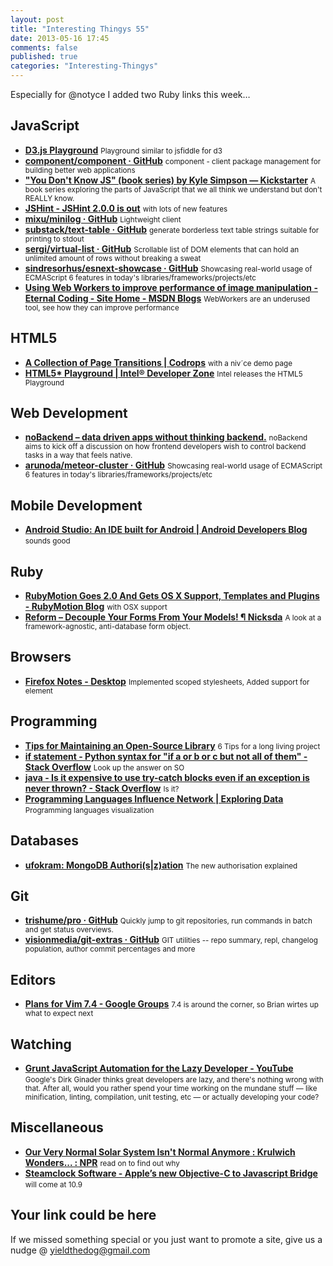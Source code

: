 ```yaml
--- 
layout: post 
title: "Interesting Thingys 55" 
date: 2013-05-16 17:45
comments: false 
published: true 
categories: "Interesting-Thingys" 
--- 
```

Especially for @notyce I added two Ruby links this week…

<!-- More -->

## JavaScript

- **[D3.js Playground](http://phrogz.net/js/d3-playground/#BlankDefault)**
    <small>Playground similar to jsfiddle for d3</small>
- **[component/component · GitHub](https://github.com/component/component)**
    <small>component - client package management for building better web applications</small>
- **["You Don't Know JS" (book series) by Kyle Simpson — Kickstarter](http://www.kickstarter.com/projects/getify/you-dont-know-js-book-series)**
    <small>A book series exploring the parts of JavaScript that we all think we understand but don't REALLY know.</small>
- **[JSHint - JSHint 2.0.0 is out](http://www.jshint.com/blog/2013-05-07/2-0-0/)**
    <small>with lots of new features</small>
- **[mixu/minilog · GitHub](https://github.com/mixu/minilog)**
    <small>Lightweight client </small>
- **[substack/text-table · GitHub](https://github.com/substack/text-table)**
    <small>generate borderless text table strings suitable for printing to stdout </small>
- **[sergi/virtual-list · GitHub](https://github.com/sergi/virtual-list)**
    <small>Scrollable list of DOM elements that can hold an unlimited amount of rows without breaking a sweat</small>
- **[sindresorhus/esnext-showcase · GitHub](https://github.com/sindresorhus/esnext-showcase)**
    <small>Showcasing real-world usage of ECMAScript 6 features in today's libraries/frameworks/projects/etc</small>
- **[Using Web Workers to improve performance of image manipulation - Eternal Coding - Site Home - MSDN Blogs](http://blogs.msdn.com/b/eternalcoding/archive/2012/09/20/using-web-workers-to-improve-performance-of-image-manipulation.aspx)**
    <small>WebWorkers are an underused tool, see how they can improve performance</small>
 
## HTML5

- **[A Collection of Page Transitions | Codrops](http://tympanus.net/codrops/2013/05/07/a-collection-of-page-transitions/)**
    <small>with a niv´ce demo page</small>
- **[HTML5* Playground | Intel® Developer Zone](http://software.intel.com/en-us/appup/html5-playground)**
    <small>Intel releases the HTML5 Playground</small>
 
## Web Development

- **[noBackend – data driven apps without thinking backend.](http://nobackend.org/)**
    <small>noBackend aims to kick off a discussion on how frontend developers wish to control backend tasks in a way that feels native. </small>
- **[arunoda/meteor-cluster · GitHub](https://github.com/arunoda/meteor-cluster)**
    <small>Showcasing real-world usage of ECMAScript 6 features in today's libraries/frameworks/projects/etc</small>
 
## Mobile Development

- **[Android Studio: An IDE built for Android | Android Developers Blog](http://android-developers.blogspot.co.at/2013/05/android-studio-ide-built-for-android.html#__sid=0)**
    <small>sounds good</small>
 
## Ruby

- **[RubyMotion Goes 2.0 And Gets OS X Support, Templates and Plugins - RubyMotion Blog](http://blog.rubymotion.com/post/49943751398/rubymotion-goes-2-0-and-gets-os-x-support-templates)**
    <small>with OSX support</small>
- **[Reform – Decouple Your Forms From Your Models! ¶ Nicksda](http://nicksda.apotomo.de/2013/05/reform-decouple-your-forms-from-your-models/)**
    <small>A look at a framework-agnostic, anti-database form object.</small>
 
## Browsers

- **[Firefox Notes - Desktop](http://www.mozilla.org/en-US/firefox/21.0/releasenotes/)**
    <small>Implemented scoped stylesheets, Added support for <main> element</small>
 
## Programming

- **[Tips for Maintaining an Open-Source Library](https://segment.io/blog/tips-for-maintaining-an-open-source-library/)**
    <small>6 Tips for a long living project</small>
- **[if statement - Python syntax for "if a or b or c but not all of them" - Stack Overflow](http://stackoverflow.com/questions/16522111/python-syntax-for-if-a-or-b-or-c-but-not-all-of-them?newsletter=1)**
    <small>Look up the answer on SO</small>
- **[java - Is it expensive to use try-catch blocks even if an exception is never thrown? - Stack Overflow](http://stackoverflow.com/questions/16451777/is-it-expensive-to-use-try-catch-blocks-even-if-an-exception-is-never-thrown?newsletter=1)**
    <small>Is it?</small>
- **[Programming Languages Influence Network | Exploring Data](http://exploringdata.github.io/vis/programming-languages-influence-network/)**
    <small>Programming languages visualization</small>
 
## Databases

- **[ufokram: MongoDB Authori(s|z)ation](http://blog.markofu.com/2013/05/mongodb-authoriszation.html)**
    <small>The new authorisation explained</small>
 
## Git

- **[trishume/pro · GitHub](https://github.com/trishume/pro)**
    <small>Quickly jump to git repositories, run commands in batch and get status overviews.</small>
- **[visionmedia/git-extras · GitHub](https://github.com/visionmedia/git-extras)**
    <small>GIT utilities -- repo summary, repl, changelog population, author commit percentages and more</small>
 
## Editors

- **[Plans for Vim 7.4 - Google Groups](https://groups.google.com/forum/#!msg/vim_announce/ZWWgK9aXQ2Y/IMObY8lBFm0J)**
    <small>7.4 is around the corner, so Brian wirtes up what to expect next</small>
 
## Watching

- **[Grunt JavaScript Automation for the Lazy Developer - YouTube](http://www.youtube.com/watch?v=bntNYzCrzvE)**
    <small>Google's Dirk Ginader thinks great developers are lazy, and there's nothing wrong with that. After all, would you rather spend your time working on the mundane stuff — like minification, linting, compilation, unit testing, etc — or actually developing your code?</small>
 
## Miscellaneous

- **[Our Very Normal Solar System Isn't Normal Anymore : Krulwich Wonders... : NPR](http://www.npr.org/blogs/krulwich/2013/05/06/181613582/our-very-normal-solar-system-isn-t-normal-anymore)**
    <small>read on to find out why</small>
- **[Steamclock Software - Apple’s new Objective-C to Javascript Bridge](http://www.steamclock.com/blog/2013/05/apple-objective-c-javascript-bridge/)**
    <small>will come at 10.9</small>
 
## Your link could be here

If we missed something special or you just want to promote a site, give us a nudge @ <a href='&#109;&#97;&#105;&#108;t&#111;&#58;%7&#57;&#105;eld&#116;%68%65do%67&#64;gmail&#37;2&#69;c&#37;6&#70;m'>y&#105;eldt&#104;&#101;dog&#64;&#103;mail&#46;&#99;&#111;m</a>
